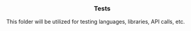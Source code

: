 <h3 align="center">Tests</h3>

This folder will be utilized for testing languages, libraries, API calls, etc.
